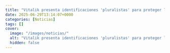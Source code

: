 ```yaml
---
title: "Vitalik presenta identificaciones 'pluralistas' para proteger la privacidad en sistemas de identidad digital"
date: 2025-06-29T13:14:07+0000
categories: [Noticias]
tags: []
cover:
  image: "/images/noticias/"
  alt: "Vitalik presenta identificaciones 'pluralistas' para proteger la privacidad en sistemas de identidad digital"
  hidden: false
---
```



